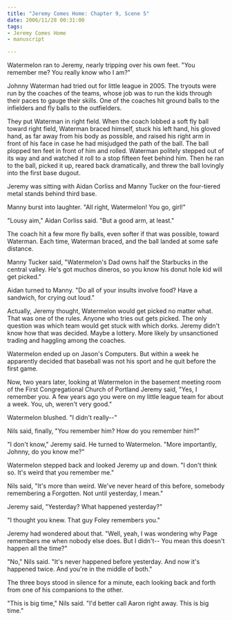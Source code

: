 ```yaml
--- 
title: "Jeremy Comes Home: Chapter 9, Scene 5"
date: 2006/11/28 00:31:00
tags: 
- Jeremy Comes Home
- manuscript

---
```


Watermelon ran to Jeremy, nearly tripping over his own feet.  "You remember me?  You really know who I am?"

Johnny Waterman had tried out for little league in 2005.  The tryouts were run by the coaches of the teams, whose job was to run the kids through their paces to gauge their skills.  One of the coaches hit ground balls to the infielders and fly balls to the outfielders.

They put Waterman in right field.  When the coach lobbed a soft fly ball toward right field, Waterman braced himself, stuck his left hand, his gloved hand, as far away from his body as possible, and raised his right arm in front of his face in case he had misjudged the path of the ball.  The ball plopped ten feet in front of him and rolled.  Waterman politely stepped out of its way and and watched it roll to a stop fifteen feet behind him.  Then he ran to the ball, picked it up, reared back dramatically, and threw the ball lovingly into the first base dugout.

Jeremy was sitting with Aidan Corliss and Manny Tucker on the four-tiered metal stands behind third base.

Manny burst into laughter.  "All right, Watermelon!  You go, girl!"

"Lousy aim," Aidan Corliss said.  "But a good arm, at least."

The coach hit a few more fly balls, even softer if that was possible, toward Waterman.  Each time, Waterman braced, and the ball landed at some safe distance.

Manny Tucker said, "Watermelon's Dad owns half the Starbucks in the central valley.  He's got muchos dineros, so you know his donut hole kid will get picked."

Aidan turned to Manny.  "Do all of your insults involve food?  Have a sandwich, for crying out loud."

Actually, Jeremy thought, Watermelon would get picked no matter what.  That was one of the rules.  Anyone who tries out gets picked.  The only question was which team would get stuck with which dorks.  Jeremy didn't know how that was decided.  Maybe a lottery.  More likely by unsanctioned trading and haggling among the coaches.

Watermelon ended up on Jason's Computers.  But within a week he apparently decided that baseball was not his sport and he quit before the first game.

Now, two years later, looking at Watermelon in the basement meeting room of the First Congregational Church of Portland Jeremy said, "Yes, I remember you.  A few years ago you were on my little league team for about a week.  You, uh, weren't very good."

Watermelon blushed.  "I didn't really--"

Nils said, finally, "You remember him?  How do you remember him?"

"I don't know," Jeremy said.  He turned to Watermelon.  "More importantly, Johnny, do you know me?"

Watermelon stepped back and looked Jeremy up and down.  "I don't think so.  It's weird that you remember me."

Nils said, "It's more than weird.  We've never heard of this before, somebody remembering a Forgotten.  Not until yesterday, I mean."

Jeremy said, "Yesterday?  What happened yesterday?"

"I thought you knew.  That guy Foley remembers you."

Jeremy had wondered about that.  "Well, yeah, I was wondering why Page remembers me when nobody else does.  But I didn't--  You mean this doesn't happen all the time?"

"No," Nils said.  "It's never happened before yesterday.  And now it's happened twice.  And you're in the middle of both."

The three boys stood in silence for a minute, each looking back and forth from one of his companions to the other.

"This is big time," Nils said.  "I'd better call Aaron right away.  This is big time."
